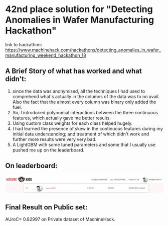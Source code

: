 # 42nd place solution for "Detecting Anomalies in Wafer Manufacturing Hackathon"
link to hackathon: https://www.machinehack.com/hackathons/detecting_anomalies_in_wafer_manufacturing_weekend_hackathon_18

## A Brief Story of what has worked and what didn't:<br>
1. since the data was anonymised, all the techniques I had used to comprehend what's actually in the columns of the data was to no avail. Also the fact that the almost every column was binary only added the fuel.
2. So, I introduced polynomial interactions between the three continuous features, which actually gave me better results.
3. Using custom class weights for each class helped hugely.
4. I had learned the presence of skew in the continuous features during my initial data understanding; and treatment of which didn't work and further more results were very very bad.
5. A LightGBM with some tuned parameters and some that I usually use pushed me up on the leaderboard.

## On leaderboard:
<img src= ".images/leaderboard-position-screengrab.jpg" alt="my postition on leaderboard with left decimal number showing public leaderboard score and right one on private leaderbaord."/>

## Final Result on Public set:
AUroC= 0.82997 on Private dataset of MachineHack.
